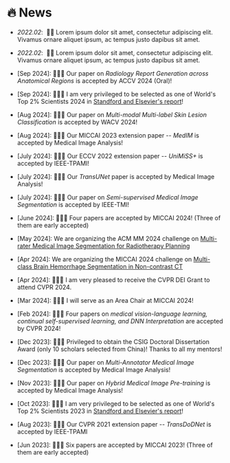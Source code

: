 # 🔥 News
- *2022.02*: &nbsp;🎉🎉 Lorem ipsum dolor sit amet, consectetur adipiscing elit. Vivamus ornare aliquet ipsum, ac tempus justo dapibus sit amet. 
- *2022.02*: &nbsp;🎉🎉 Lorem ipsum dolor sit amet, consectetur adipiscing elit. Vivamus ornare aliquet ipsum, ac tempus justo dapibus sit amet.
  
- [Sep 2024]: 🎉🎉🎉 Our paper on *Radiology Report Generation across Anatomical Regions* is accepted by ACCV 2024 (Oral)!
- [Sep 2024]: 🎉🎉🎉 I am very privileged to be selected as one of World's Top 2% Scientists 2024 in [Standford and Elsevier's report](https://elsevier.digitalcommonsdata.com/datasets/btchxktzyw/7)!
- [Aug 2024]: 🎉🎉🎉 Our paper on *Multi-modal Multi-label Skin Lesion Classification* is accepted by WACV 2024!
- [Aug 2024]: 🎉🎉🎉 Our MICCAI 2023 extension paper -- *MedIM* is accepted by Medical Image Analysis!
- [July 2024]: 🎉🎉🎉 Our ECCV 2022 extension paper -- *UniMiSS+* is accepted by IEEE-TPAMI!
- [July 2024]: 🎉🎉🎉 Our *TransUNet* paper is accepted by Medical Image Analysis!
- [July 2024]: 🎉🎉🎉 Our paper on *Semi-supervised Medical Image Segmentation* is accepted by IEEE-TMI!
- [June 2024]: 🎉🎉🎉 Four papers are accepted by MICCAI 2024! (Three of them are early accepted)
- [May 2024]: We are organizing the ACM MM 2024 challenge on [Multi-rater Medical Image Segmentation for Radiotherapy Planning](https://mmis2024.com/)
- [Apr 2024]: We are organizing the MICCAI 2024 challenge on [Multi-class Brain Hemorrhage Segmentation in Non-contrast CT](https://mbh-seg.com/)
- [Apr 2024]: 🎉🎉🎉 I am very pleased to receive the CVPR DEI Grant to attend CVPR 2024.
- [Mar 2024]: 🎉🎉🎉 I will serve as an Area Chair at MICCAI 2024!
- [Feb 2024]: 🎉🎉🎉 Four papers on *medical vision-language learning, continual self-supervised learning, and DNN Interpretation* are accepted by CVPR 2024!
- [Dec 2023]: 🎉🎉🎉 Privileged to obtain the CSIG Doctoral Dissertation Award (only 10 scholars selected from China)! Thanks to all my mentors!
- [Dec 2023]: 🎉🎉🎉 Our paper on *Multi-Annotator Medical Image Segmentation* is accepted by Medical Image Analysis!
- [Nov 2023]: 🎉🎉🎉 Our paper on *Hybrid Medical Image Pre-training* is accepted by Medical Image Analysis!
- [Oct 2023]: 🎉🎉🎉 I am very privileged to be selected as one of World's Top 2% Scientists 2023 in [Standford and Elsevier's report](https://elsevier.digitalcommonsdata.com/datasets/btchxktzyw/6)!
- [Aug 2023]: 🎉🎉🎉 Our CVPR 2021 extension paper -- *TransDoDNet* is accepted by IEEE-TPAMI
- [Jun 2023]: 🎉🎉🎉 Six papers are accepted by MICCAI 2023! (Three of them are early accepted)
